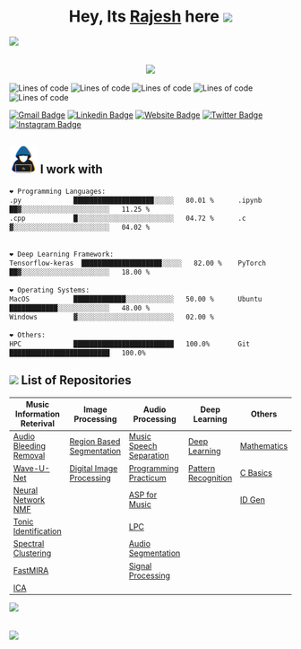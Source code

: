 
<p align="center">
  <h1 align="center">Hey, Its <a href="https://sites.google.com/view/rajesh-r/">Rajesh</a> here <img src="https://media.giphy.com/media/hvRJCLFzcasrR4ia7z/giphy.gif" width="35"></h1>
</p>


<img src="https://user-images.githubusercontent.com/73097560/115834477-dbab4500-a447-11eb-908a-139a6edaec5c.gif"><br><br>


<p align="center">
  <a href="https://github.com/DenverCoder1/readme-typing-svg"><img src="https://readme-typing-svg.herokuapp.com?font=Time+New+Roman&color=cyan&size=25&center=true&vCenter=true&width=600&height=100&lines=வணக்கம்+உலகம்+&hearts;++;Studying+MS+by+Research+@+IIT+Mandi;Signal+Processing+and+Deep+Learning;Love+for+Math+and+AI+&hearts"></a>
</p>


![Lines of code](https://img.shields.io/badge/Am%20currently%20working%20on-Music%20Source%20Separation%20research%20problem-blue)
![Lines of code](https://img.shields.io/badge/Along%20with%20the-leakage%20removal%20in%20music%20signal-blue)
![Lines of code](https://img.shields.io/badge/I%20love%20to%20work%20on-Audio/Music,%20Images-blue)
![Lines of code](https://img.shields.io/badge/or%20any%20mathematically%20inclined-signal%20processing%20problems-blue)
![Lines of code](https://img.shields.io/badge/Am%20currently%20open%20for-Research%20Internship%20oppurtunities-blue)


[![Gmail Badge](https://img.shields.io/badge/-Personal%20Mail-c14438?style=flat&logo=Gmail&logoColor=white&link=mailto:rajesh.krsk@gmail.com)](mailto:rajesh.krsk@gmail.com)
[![Linkedin Badge](https://img.shields.io/badge/-LinkedIn-blue?style=flat&logo=Linkedin&logoColor=white&link=https://www.linkedin.com/in/rajeshrrajeshr/)](https://www.linkedin.com/in/rajeshrrajeshr/)
[![Website Badge](https://img.shields.io/badge/-Portfolio-47CCCC?style=flat&logo=Google-Chrome&logoColor=white&link=https://sites.google.com/view/rajesh-r/)](https://sites.google.com/view/rajesh-r/)
[![Twitter Badge](https://img.shields.io/badge/-Twitter-1ca0f1?style=flat&labelColor=1ca0f1&logo=twitter&logoColor=white&link=https://twitter.com/Rajesh_smartino)](https://twitter.com/Rajesh_smartino)
[![Instagram Badge](https://img.shields.io/badge/-Instagram-purple?style=flat&logo=instagram&logoColor=white&link=https://www.instagram.com/its.mr.zero/)](https://www.instagram.com/its.mr.zero/)
  



## <picture><img src = "https://github.com/0xAbdulKhalid/0xAbdulKhalid/raw/main/assets/mdImages/about_me.gif" width = 50px></picture> **I work with**

<!--START_SECTION:waka-->

```text
❤️ Programming Languages:
.py             ████████████████████░░░░░   80.01 %      .ipynb          ██▓░░░░░░░░░░░░░░░░░░░░░░   11.25 %
.cpp            █░░░░░░░░░░░░░░░░░░░░░░░░   04.72 %      .c              ▓░░░░░░░░░░░░░░░░░░░░░░░░   04.02 %


❤️ Deep Learning Framework:
Tensorflow-keras  ████████████████████░░░░░   82.00 %    PyTorch           ██▓░░░░░░░░░░░░░░░░░░░░░░   18.00 %

❤️ Operating Systems:
MacOS           █████████████░░░░░░░░░░░░   50.00 %      Ubuntu          ████████████░░░░░░░░░░░░░   48.00 %
Windows         ▓░░░░░░░░░░░░░░░░░░░░░░░░   02.00 %

❤️ Others:
HPC             █████████████████████████   100.0%       Git             █████████████████████████   100.0%
```

<!--END_SECTION:waka-->


## <img src="https://media2.giphy.com/media/QssGEmpkyEOhBCb7e1/giphy.gif?cid=ecf05e47a0n3gi1bfqntqmob8g9aid1oyj2wr3ds3mg700bl&rid=giphy.gif" width ="25"><b> List of Repositories</b>
  
| Music Information Reterival | Image Processing | Audio Processing | Deep Learning | Others |
|------|-----|-----|-----|-----|
|[Audio Bleeding Removal](https://github.com/its-rajesh/Audio-Bleeding-Removal)| [Region Based Segmentation]() | [Music Speech Separation]() | [Deep Learning](https://github.com/its-rajesh/Deep-Learning) | [Mathematics]() |
|[Wave-U-Net](https://github.com/its-rajesh/Wave-U-Net)| [Digital Image Processing]() | [Programming Practicum]() | [Pattern Recognition]()  | [C Basics]() |
|[Neural Network NMF]()|  | [ASP for Music]()  |  | [ID Gen]() |
|[Tonic Identification]()|  | [LPC]() |  |  |
|[Spectral Clustering]()|  | [Audio Segmentation]() |  |  |
|[FastMIRA]()|  | [Signal Processing]()  |  |  |
|[ICA]()|  |  |  |  |

  

<img src="https://user-images.githubusercontent.com/73097560/115834477-dbab4500-a447-11eb-908a-139a6edaec5c.gif"><br><br>



![](https://komarev.com/ghpvc/?username=its-rajesh&color=red&style=for-the-badge&label=VIEWERS+COUNT)

